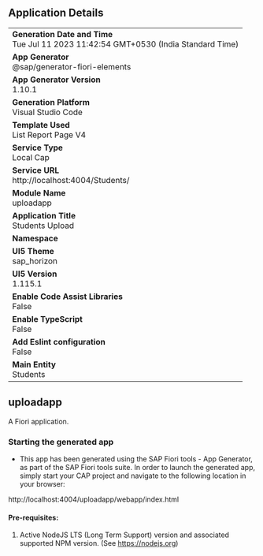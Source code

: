## Application Details
|               |
| ------------- |
|**Generation Date and Time**<br>Tue Jul 11 2023 11:42:54 GMT+0530 (India Standard Time)|
|**App Generator**<br>@sap/generator-fiori-elements|
|**App Generator Version**<br>1.10.1|
|**Generation Platform**<br>Visual Studio Code|
|**Template Used**<br>List Report Page V4|
|**Service Type**<br>Local Cap|
|**Service URL**<br>http://localhost:4004/Students/
|**Module Name**<br>uploadapp|
|**Application Title**<br>Students Upload|
|**Namespace**<br>|
|**UI5 Theme**<br>sap_horizon|
|**UI5 Version**<br>1.115.1|
|**Enable Code Assist Libraries**<br>False|
|**Enable TypeScript**<br>False|
|**Add Eslint configuration**<br>False|
|**Main Entity**<br>Students|

## uploadapp

A Fiori application.

### Starting the generated app

-   This app has been generated using the SAP Fiori tools - App Generator, as part of the SAP Fiori tools suite.  In order to launch the generated app, simply start your CAP project and navigate to the following location in your browser:

http://localhost:4004/uploadapp/webapp/index.html

#### Pre-requisites:

1. Active NodeJS LTS (Long Term Support) version and associated supported NPM version.  (See https://nodejs.org)


